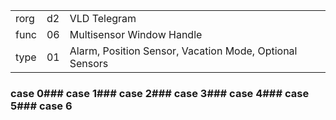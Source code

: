 
|    |   |   |
| -- | - | - |
| rorg | d2 | VLD Telegram |
| func | 06 | Multisensor Window Handle |
| type | 01 | Alarm, Position Sensor, Vacation Mode, Optional Sensors |

### case 0### case 1### case 2### case 3### case 4### case 5### case 6
  